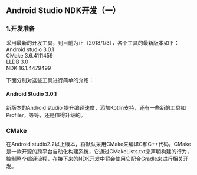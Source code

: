## Android Studio NDK开发（一） ##
### 1.开发准备 ###
采用最新的开发工具，到目前为止（2018/1/3），各个工具的最新版本如下： </br>
Android studio 3.0.1</br>
CMake 3.6.4111459</br>
LLDB 3.0</br>
NDK 16.1.4479499</br>

下面分别对这些工具进行简单的介绍：</br>
#### Android Studio 3.0.1 ####
新版本的Android studio 提升编译速度，添加Kotlin支持，还有一些新的工具如Profiler，等等，还是值得升级的。
### CMake ###
在Android studio2.2以上版本，将默认采用CMake来编译C和C++代码。CMake是一款开源的跨平台自动化构建系统，它通过CMakeLists.txt来声明构建的行为，控制整个编译流程，在接下来的NDK开发中将会使用它配合Gradle来进行相关开发。
